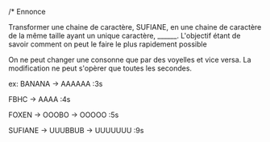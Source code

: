 /* Ennonce

Transformer une chaine de caractère, SUFIANE, en une chaine de caractère de la même taille ayant un unique caractère, ______.
L'objectif étant de savoir comment on peut le faire le plus rapidement possible

On ne peut changer une consonne que par des voyelles et vice versa.
La modification ne peut s'opèrer que toutes les secondes.

ex: 
BANANA -> AAAAAA :3s

FBHC -> AAAA :4s

FOXEN -> OOOBO -> OOOOO :5s

SUFIANE -> UUUBBUB -> UUUUUUU :9s
